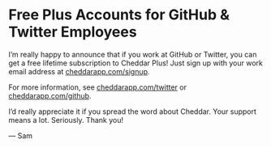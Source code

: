 # Free Plus Accounts for GitHub & Twitter Employees

I’m really happy to announce that if you work at GitHub or Twitter, you can get a free lifetime subscription to Cheddar Plus! Just sign up with your work email address at [cheddarapp.com/signup](https://cheddarapp.com/signup).

For more information, see [cheddarapp.com/twitter](https://cheddarapp.com/twitter) or [cheddarapp.com/github](https://cheddarapp.com/github).

I’d really appreciate it if you spread the word about Cheddar. Your support means a lot. Seriously. Thank you!

— Sam
